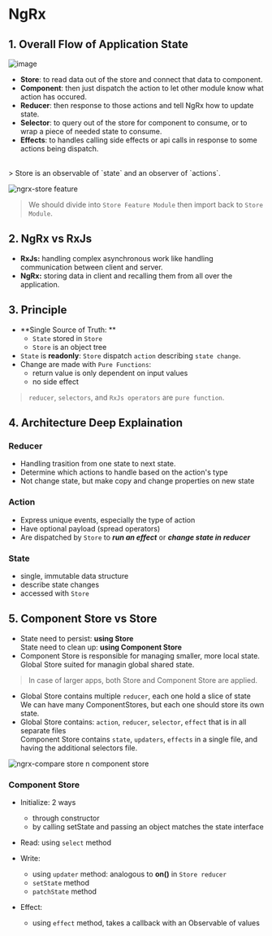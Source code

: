 # NgRx
## 1. Overall Flow of Application State
![image](https://user-images.githubusercontent.com/93693577/158955782-57f4f42c-ae55-47bb-9b2e-685aa47e2b65.png)
- **Store**: to read data out of the store and connect that data to component.
- **Component**: then just dispatch the action to let other module know what action has occured.
- **Reducer**: then response to those actions and tell NgRx how to update state.
- **Selector**: to query out of the store for component to consume, or to wrap a piece of needed state to consume.
- **Effects**: to handles calling side effects or api calls in response to some actions being dispatch.
<br/>
> Store is an observable of `state` and an observer of `actions`.

![ngrx-store feature](https://user-images.githubusercontent.com/93693577/158959484-149322dc-0b71-4ea0-b22d-59a4050b9bfa.png)

> We should divide into `Store Feature Module` then import back to `Store Module`.

## 2. NgRx vs RxJs
- **RxJs:** handling complex asynchronous work like handling communication between client and server.
- **NgRx:** storing data in client and recalling them from all over the application.

## 3. Principle 
- **Single Source of Truth: **
	+ `State` stored in `Store`
	+ `Store` is an object tree
- `State` is **readonly**: `Store` dispatch `action` describing `state change`.
- Change are made with `Pure Functions`:
	+ return value is only dependent on input values
	+ no side effect

> `reducer`, `selectors`, and `RxJs operators` are `pure function`.

## 4. Architecture Deep Explaination
### Reducer
- Handling trasition from one state to next state.
- Determine which actions to handle based on the action's type
- Not change state, but make copy and change properties on new state
### Action
- Express unique events, especially the type of action
- Have optional payload (spread operators)
- Are dispatched by `Store` to ***run an effect*** or ***change state in reducer***
### State
- single, immutable data structure
- describe state changes
- accessed with `Store`

## 5. Component Store vs Store
- State need to persist: **using Store**
<br/>  State need to clean up: **using Component Store**
- Component Store is responsible for managing smaller, more local state.
<br/>  Global Store suited for managin global shared state.
> In case of larger apps, both Store and Component Store are applied.
- Global Store contains multiple `reducer`, each one hold a slice of state
<br/>  We can have many ComponentStores, but each one should store its own state.
- Global Store contains: `action`, `reducer`, `selector`, `effect` that is in all separate files
<br/>  Component Store contains `state`, `updaters`, `effects` in a single file, and having the additional selectors file.

![ngrx-compare store n component store](https://user-images.githubusercontent.com/93693577/159201881-3aa5ddb6-cf2b-47c7-b6fe-973608976e61.png)

### Component Store
- Initialize: 2 ways
	+ through constructor
	+ by calling setState and passing an object matches the state interface

- Read: using `select` method
- Write: 
	+ using `updater` method: analogous to **on()** in `Store reducer`
	+ `setState` method 
	+ `patchState` method
- Effect:
	+ using `effect` method, takes a callback with an Observable of values
